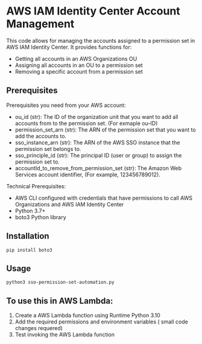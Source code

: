 # AWS IAM Identity Center Account Management

This code allows for managing the accounts assigned to a permission set in AWS IAM Identity Center. It provides functions for:

- Getting all accounts in an AWS Organizations OU
- Assigning all accounts in an OU to a permission set
- Removing a specific account from a permission set 

## Prerequisites

Prerequisites you need from your AWS account:

- ou_id (str): The ID of the organization unit that you want to add all accounts from to the permission set. (For exmaple ou-ID)
- permission_set_arn (str): The ARN of the permission set that you want to add the accounts to.
- sso_instance_arn (str): The ARN of the AWS SSO instance that the permission set belongs to.
- sso_principle_id (str): The principal ID (user or group) to assign the permission set to.
- accountId_to_remove_from_permission_set (str): The Amazon Web Services account identifier, (For example, 123456789012).

Technical Prerequisites:

- AWS CLI configured with credentials that have permissions to call AWS Organizations and AWS IAM Identity Center
- Python 3.7+
- boto3 Python library


## Installation

```
pip install boto3
``` 

## Usage

```
python3 sso-permission-set-automation.py
``` 

## To use this in AWS Lambda:

1. Create a AWS Lambda function using Runtime Python 3.10
2. Add the required permissions and environment variables ( small code changes requered)
3. Test invoking the AWS Lambda function
